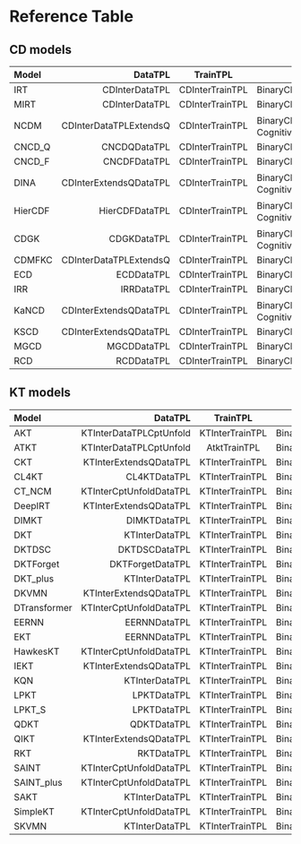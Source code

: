 # Reference Table

## CD models

| Model   |               DataTPL |    TrainTPL    | EvalTPL                                               |
| :------ | ---------------------: | :-------------: | ------------------------------------------------------ |
| IRT     |         CDInterDataTPL | CDInterTrainTPL | BinaryClassificationEvalTPL                            |
| MIRT    |         CDInterDataTPL | CDInterTrainTPL | BinaryClassificationEvalTPL                            |
| NCDM    | CDInterDataTPLExtendsQ | CDInterTrainTPL | BinaryClassificationEvalTPL、CognitiveDiagnosisEvalTPL |
| CNCD_Q  |           CNCDQDataTPL | CDInterTrainTPL | BinaryClassificationEvalTPL                            |
| CNCD_F  |           CNCDFDataTPL | CDInterTrainTPL | BinaryClassificationEvalTPL                            |
| DINA    | CDInterExtendsQDataTPL | CDInterTrainTPL | BinaryClassificationEvalTPL、CognitiveDiagnosisEvalTPL |
| HierCDF |         HierCDFDataTPL | CDInterTrainTPL | BinaryClassificationEvalTPL、CognitiveDiagnosisEvalTPL |
| CDGK    |            CDGKDataTPL | CDInterTrainTPL | BinaryClassificationEvalTPL、CognitiveDiagnosisEvalTPL |
| CDMFKC  | CDInterDataTPLExtendsQ | CDInterTrainTPL | BinaryClassificationEvalTPL                            |
| ECD     |             ECDDataTPL | CDInterTrainTPL | BinaryClassificationEvalTPL                            |
| IRR     |             IRRDataTPL | CDInterTrainTPL | BinaryClassificationEvalTPL                            |
| KaNCD   | CDInterExtendsQDataTPL | CDInterTrainTPL | BinaryClassificationEvalTPL、CognitiveDiagnosisEvalTPL |
| KSCD    | CDInterExtendsQDataTPL | CDInterTrainTPL | BinaryClassificationEvalTPL                            |
| MGCD    |            MGCDDataTPL | CDInterTrainTPL | BinaryClassificationEvalTPL                            |
| RCD     |             RCDDataTPL | CDInterTrainTPL | BinaryClassificationEvalTPL                            |

## KT models

| Model        |                DataTPL |    TrainTPL    | EvalTPL                    |
| :----------- | ----------------------: | :-------------: | --------------------------- |
| AKT          | KTInterDataTPLCptUnfold | KTInterTrainTPL | BinaryClassificationEvalTPL |
| ATKT         | KTInterDataTPLCptUnfold |  AtktTrainTPL   | BinaryClassificationEvalTPL |
| CKT          |  KTInterExtendsQDataTPL | KTInterTrainTPL | BinaryClassificationEvalTPL |
| CL4KT        |            CL4KTDataTPL | KTInterTrainTPL | BinaryClassificationEvalTPL |
| CT_NCM       | KTInterCptUnfoldDataTPL | KTInterTrainTPL | BinaryClassificationEvalTPL |
| DeepIRT     |  KTInterExtendsQDataTPL | KTInterTrainTPL | BinaryClassificationEvalTPL |
| DIMKT        |            DIMKTDataTPL | KTInterTrainTPL | BinaryClassificationEvalTPL |
| DKT          |          KTInterDataTPL | KTInterTrainTPL | BinaryClassificationEvalTPL |
| DKTDSC      |           DKTDSCDataTPL | KTInterTrainTPL | BinaryClassificationEvalTPL |
| DKTForget   |        DKTForgetDataTPL | KTInterTrainTPL | BinaryClassificationEvalTPL |
| DKT_plus         |          KTInterDataTPL | KTInterTrainTPL | BinaryClassificationEvalTPL |
| DKVMN        |  KTInterExtendsQDataTPL | KTInterTrainTPL | BinaryClassificationEvalTPL |
| DTransformer | KTInterCptUnfoldDataTPL | KTInterTrainTPL | BinaryClassificationEvalTPL |
| EERNN        |            EERNNDataTPL | KTInterTrainTPL | BinaryClassificationEvalTPL |
| EKT          |            EERNNDataTPL | KTInterTrainTPL | BinaryClassificationEvalTPL |
| HawkesKT     | KTInterCptUnfoldDataTPL | KTInterTrainTPL | BinaryClassificationEvalTPL |
| IEKT         |  KTInterExtendsQDataTPL | KTInterTrainTPL | BinaryClassificationEvalTPL |
| KQN          |          KTInterDataTPL | KTInterTrainTPL | BinaryClassificationEvalTPL |
| LPKT         |             LPKTDataTPL | KTInterTrainTPL | BinaryClassificationEvalTPL |
| LPKT_S       |             LPKTDataTPL | KTInterTrainTPL | BinaryClassificationEvalTPL |
| QDKT         |             QDKTDataTPL | KTInterTrainTPL | BinaryClassificationEvalTPL |
| QIKT         |  KTInterExtendsQDataTPL | KTInterTrainTPL | BinaryClassificationEvalTPL |
| RKT          |              RKTDataTPL | KTInterTrainTPL | BinaryClassificationEvalTPL |
| SAINT        | KTInterCptUnfoldDataTPL | KTInterTrainTPL | BinaryClassificationEvalTPL |
| SAINT_plus       | KTInterCptUnfoldDataTPL | KTInterTrainTPL | BinaryClassificationEvalTPL |
| SAKT         |          KTInterDataTPL | KTInterTrainTPL | BinaryClassificationEvalTPL |
| SimpleKT     | KTInterCptUnfoldDataTPL | KTInterTrainTPL | BinaryClassificationEvalTPL |
| SKVMN        |          KTInterDataTPL | KTInterTrainTPL | BinaryClassificationEvalTPL |

